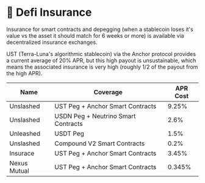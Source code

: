 # 🏧 Defi Insurance

Insurance for smart contracts and depegging (when a stablecoin loses it's value vs the asset it should match for 6 weeks or more) is available via decentralized insurance exchanges.

UST (Terra-Luna's algorithmic stablecoin) via the Anchor protocol provides a current average of 20% APR, but this high payout is unsustainable, which means the associated insurance is very high (roughly 1/2 of the payout from the high APR).

| Name         | Coverage                            | APR Cost |
| ------------ | ----------------------------------- | -------- |
| Unslashed    | UST Peg + Anchor Smart Contracts    | 9.25%    |
| Unslashed    | USDN Peg + Neutrino Smart Contracts | 2.6%     |
| Unleashed    | USDT Peg                            | 1.5%     |
| Unslashed    | Compound V2 Smart Contracts         | 0.2%     |
| Insurace     | UST Peg + Anchor Smart Contracts    | 3.45%    |
| Nexus Mutual | UST Peg + Anchor Smart Contracts    | 0.345%   |
